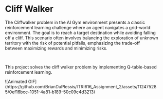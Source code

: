 <h1>Cliff Walker</h1>
<p>The Cliffwalker problem in the AI Gym environment presents a classic reinforcement learning challenge where an agent navigates a grid-world environment. 
The goal is to reach a target destination while avoiding falling off a cliff. This scenario often involves 
balancing the exploration of unknown territory with the risk of potential pitfalls, emphasizing the trade-off between maximizing rewards and minimizing risks.</p>
<br>
<p>This project solves the cliff walker problem by implementing Q-table-based reinforcement learning.</p>
![Animated GIF](https://github.com/BrianDuPlessis/ITRI616_Assignment_2/assets/112475285/0ef16bcc-1051-4a81-b189-50c09c4d3213)

